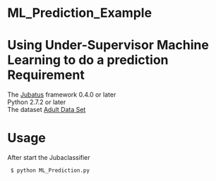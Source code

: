 ML_Prediction_Example
=====================

Using Under-Supervisor Machine Learning to do a prediction
Requirement 
==========
The [Jubatus](https://github.com/jubatus/jubatus) framework 0.4.0 or later<br/>
Python 2.7.2 or later<br/>
The dataset [Adult Data Set](http://archive.ics.uci.edu/ml/datasets/Adult)<br/>

Usage
=========
After start the Jubaclassifier<br/>

     $ python ML_Prediction.py
      

